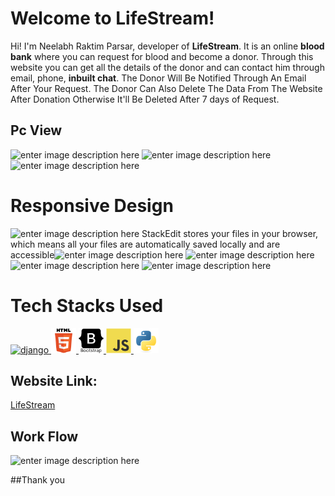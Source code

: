 # Welcome to LifeStream!

Hi! I'm Neelabh Raktim Parsar, developer of **LifeStream**. It is an online **blood bank** where you can request for blood and become a donor. Through this website you can get all the details of the donor and can contact him through email, phone, **inbuilt chat**. The Donor Will Be Notified Through An Email After Your Request. The Donor Can Also Delete The Data From The Website After Donation Otherwise It'll Be Deleted After 7 days of Request.











## Pc View


![enter image description here](https://i.imgur.com/5dlbrbw.jpg)
![enter image description here](https://i.imgur.com/LF8pr0M.jpg)
![enter image description here](https://i.imgur.com/N7t2XIj.jpg)


# Responsive Design
![enter image description here](https://i.imgur.com/nff7elK.jpg)
StackEdit stores your files in your browser, which means all your files are automatically saved locally and are accessible![enter image description here](https://i.imgur.com/mXthfrL.jpg) ![enter image description here](https://i.imgur.com/wgT6Eey.jpg)
![enter image description here](https://i.imgur.com/mqdsYvH.jpg)
![enter image description here](https://i.imgur.com/gZOJWcm.jpg)





# Tech Stacks Used

<a href="https://djangoproject.com" target="_blank"> <img src="https://img.icons8.com/color/78/000000/django.png" alt="django" width="60" height="60"/> </a> <a href="https://www.w3.org/html/" target="_blank"> <img src="https://raw.githubusercontent.com/devicons/devicon/master/icons/html5/html5-original-wordmark.svg" alt="html5" width="40" height="40"/> </a><a href="https://getbootstrap.com" target="_blank"> <img src="https://raw.githubusercontent.com/devicons/devicon/master/icons/bootstrap/bootstrap-plain-wordmark.svg" alt="bootstrap" width="40" height="40"/> </a> <a href="https://developer.mozilla.org/en-US/docs/Web/JavaScript" target="_blank"> <img src="https://raw.githubusercontent.com/devicons/devicon/master/icons/javascript/javascript-original.svg" alt="javascript" width="40" height="40"/> </a> <a href="https://www.python.org" target="_blank"> <img src="https://raw.githubusercontent.com/devicons/devicon/master/icons/python/python-original.svg" alt="python" width="40" height="40"/> </a>



## Website Link:
<a href="https://lifestream.pythonanywhere.com/">LifeStream</a>



## Work Flow

![enter image description here](https://i.imgur.com/UC0eYpU.png)

##Thank you
